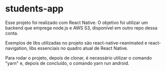 # students-app

Esse projeto foi realizado com React Native. O objetivo foi utilizar um backend que emprega node.js e AWS S3, disponível em outro repo dessa conta.

Exemplos de libs utilizadas no projeto são react-native-reanimated e react-navigation, libs essenciais no quadro atual de React Native.

Para rodar o projeto, depois de clonar, é necessário utilizar o comando "yarn" e, depois de concluído, o comando yarn run android.
